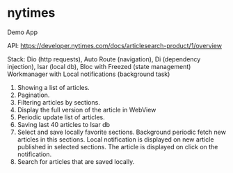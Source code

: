 # nytimes

Demo App

API: https://developer.nytimes.com/docs/articlesearch-product/1/overview

Stack: 
Dio (http requests),
Auto Route (navigation),
Di (dependency injection),
Isar (local db),
Bloc with Freezed (state management)
Workmanager with Local notifications (background task)


1. Showing a list of articles.
2. Pagination.
3. Filtering articles by sections.
4. Display the full version of the article in WebView
5. Periodic update list of articles.
6. Saving last 40 articles to Isar db
7. Select and save locally favorite sections. Background periodic fetch new articles in this sections.
  Local notification is displayed on new article published in selected sections. The article is displayed 
  on click on the notification.
8. Search for articles that are saved locally.

